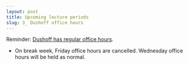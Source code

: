 ```yaml
---
layout: post
title: Upcoming lecture periods
slug: 3_ Dushoff office hours
---
```


Reminder: [Dushoff has regular office hours](/office.html).
* On break week, Friday office hours are cancelled. Wednesday office hours will be held as normal.
